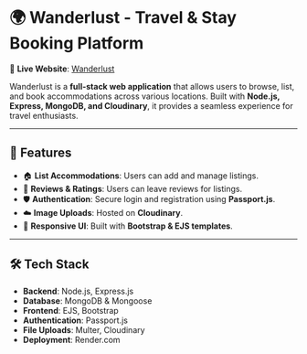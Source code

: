 # 🌍 Wanderlust - Travel & Stay Booking Platform  

🚀 **Live Website**: [Wanderlust](https://wanderlust-gbuy.onrender.com)  

Wanderlust is a **full-stack web application** that allows users to browse, list, and book accommodations across various locations. Built with **Node.js, Express, MongoDB, and Cloudinary**, it provides a seamless experience for travel enthusiasts.

---

## 🚀 Features  

- 🏠 **List Accommodations**: Users can add and manage listings.  
- 📝 **Reviews & Ratings**: Users can leave reviews for listings.  
- 🛡️ **Authentication**: Secure login and registration using **Passport.js**.  
- ☁️ **Image Uploads**: Hosted on **Cloudinary**.  
- 🎨 **Responsive UI**: Built with **Bootstrap & EJS templates**.  

---

## 🛠️ Tech Stack  

- **Backend**: Node.js, Express.js  
- **Database**: MongoDB & Mongoose  
- **Frontend**: EJS, Bootstrap  
- **Authentication**: Passport.js  
- **File Uploads**: Multer, Cloudinary  
- **Deployment**: Render.com  
